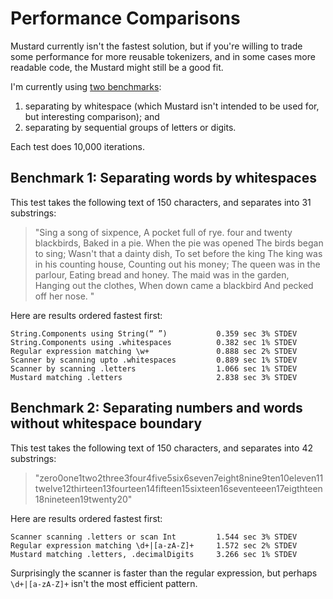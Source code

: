 # Performance Comparisons

Mustard currently isn't the fastest solution, but if you're willing to trade some performance for more reusable tokenizers, and in some cases more readable code, the Mustard might still be a good fit.

I'm currently using [two benchmarks](/Tests/PerformanceTests.swift):

1. separating by whitespace (which Mustard isn't intended to be used for, but interesting comparison); and
2. separating by sequential groups of letters or digits.

Each test does 10,000 iterations.

## Benchmark 1: Separating words by whitespaces

This test takes the following text of 150 characters, and separates into 31 substrings:

> "Sing a song of sixpence, A pocket full of rye. four and twenty blackbirds, Baked in a pie. When the pie was opened The birds began to sing; Wasn't that a dainty dish, To set before the king The king was in his counting house, Counting out his money; The queen was in the parlour, Eating bread and honey. The maid was in the garden, Hanging out the clothes, When down came a blackbird And pecked off her nose. "

Here are results ordered fastest first:

````
String.Components using String(“ ”)           0.359 sec 3% STDEV
String.Components using .whitespaces          0.382 sec 1% STDEV
Regular expression matching \w+               0.888 sec 2% STDEV
Scanner by scanning upto .whitespaces         0.889 sec 1% STDEV
Scanner by scanning .letters                  1.066 sec 1% STDEV
Mustard matching .letters                     2.838 sec 3% STDEV
````

## Benchmark 2: Separating numbers and words without whitespace boundary

This test takes the following text of 150 characters, and separates into 42 substrings:

> "zero0one1two2three3four4five5six6seven7eight8nine9ten10eleven11twelve12thirteen13fourteen14fifteen15sixteen16seventeeen17eigthteen18nineteen19twenty20"

Here are results ordered fastest first:

````
Scanner scanning .letters or scan Int         1.544 sec 3% STDEV
Regular expression matching \d+|[a-zA-Z]+     1.572 sec 2% STDEV
Mustard matching .letters, .decimalDigits     3.266 sec 1% STDEV
````

Surprisingly the scanner is faster than the regular expression, but perhaps `\d+|[a-zA-Z]+` isn't the most efficient pattern.
